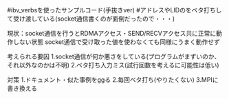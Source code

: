#ibv_verbsを使ったサンプルコード(手抜きver)
#アドレスやLIDのをベタ打ちして受け渡している(socket通信書くのが面倒だったので・・・)

現状：socket通信を行うとRDMAアクセス・SEND/RECVアクセス共に正常に動作しない状態
socket通信で受け取った値を使わなくても同様にうまく動作せず

考えられる要因
1.socket通信が何か悪さをしている(プログラムがまずいのか、それ以外なのかは不明)
2.ベタ打ち入力ミス(試行回数を考えるに可能性は低い)

対策
1.ドキュメント・似た事例をggる
2.毎回ベタ打ち(やりたくない)
3.MPIに書き換える